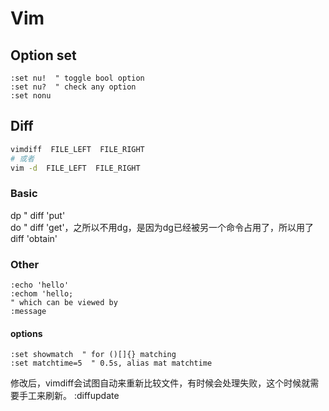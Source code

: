 # Vim
## Option set
```vim
:set nu!  " toggle bool option  
:set nu?  " check any option
:set nonu
```
## Diff
```sh
vimdiff  FILE_LEFT  FILE_RIGHT
# 或者
vim -d  FILE_LEFT  FILE_RIGHT
```
### Basic
dp  " diff 'put'  
do  " diff 'get'，之所以不用dg，是因为dg已经被另一个命令占用了，所以用了diff 'obtain'

### Other
```vim
:echo 'hello'
:echom 'hello;
" which can be viewed by
:message
```
#### options
```vim
:set showmatch  " for ()[]{} matching
:set matchtime=5  " 0.5s, alias mat matchtime
```
修改后，vimdiff会试图自动来重新比较文件，有时候会处理失败，这个时候就需要手工来刷新。
:diffupdate

